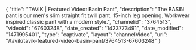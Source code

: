 {
    "title": "TAVIK | Featured Video: Basin Pant",
    "description": "The BASIN pant is our men's slim straight fit twill pant. 15-inch leg opening. Workwear inspired classic pant with a modern style.",
    "channelid": "3764513",
    "videoid": "67603248",
    "date_created": "1423773491",
    "date_modified": "1471995401",
    "type": "captivate",
    "layout": "channelVideo",
    "url": "\/tavik\/tavik-featured-video-basin-pant\/3764513-67603248"
}